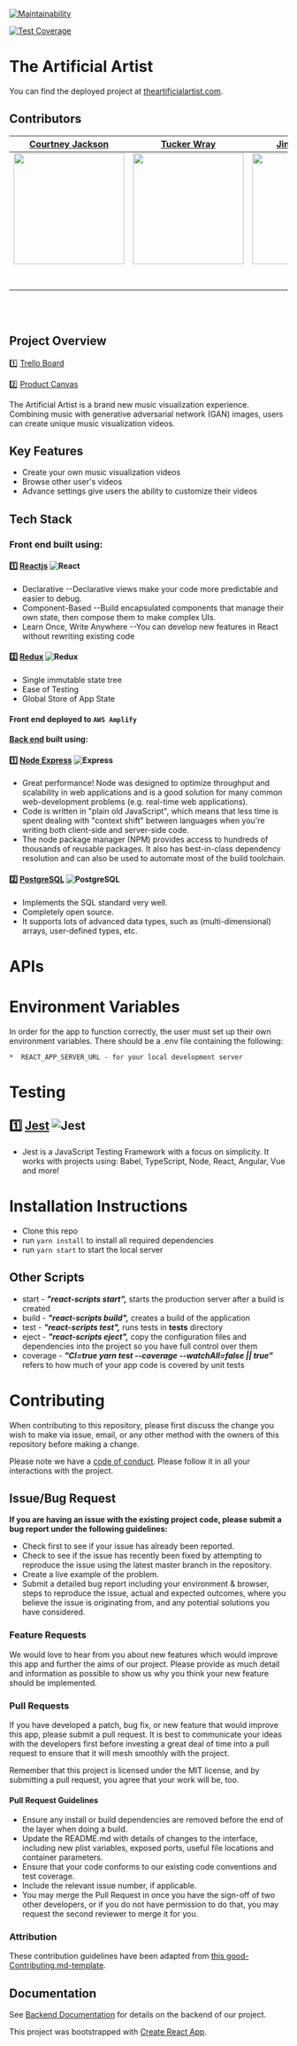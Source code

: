 
[![Maintainability](https://api.codeclimate.com/v1/badges/5a502ca580cc32e02669/maintainability)](https://codeclimate.com/github/Lambda-School-Labs/artificial-artist-fe/maintainability)

[![Test Coverage](https://api.codeclimate.com/v1/badges/5a502ca580cc32e02669/test_coverage)](https://codeclimate.com/github/Lambda-School-Labs/artificial-artist-fe/test_coverage)






#  The Artificial Artist

 You can find the deployed project at [theartificialartist.com](https://www.theartificialartist.com/).

##  Contributors



|                                       [Courtney Jackson](https://github.com/CourtneyJa)                                        |                                       [Tucker Wray](https://github.com/jtwray)                                        |                                       [Jimmy Hooker](https://github.com/hisnameisjimmy)                                        |                                       [Jake Gifford](https://github.com/panamajake86)                                        |                                       [Jimmique Parsons](https://github.com/jimmique-parsons)                                        |
| :-----------------------------------------------------------------------------------------------------------: | :-----------------------------------------------------------------------------------------------------------: | :-----------------------------------------------------------------------------------------------------------: | :-----------------------------------------------------------------------------------------------------------: | :-----------------------------------------------------------------------------------------------------------: |
|                      [<img src="https://avatars2.githubusercontent.com/u/52590162?s=460&u=c1e321f74ee3bc5b1d1136ee3f32ba8db50c7ee3&v=4" width = "200" />](https://github.com/CourtneyJa)                       |                      [<img src="https://avatars3.githubusercontent.com/u/42871401?s=460&u=35f925b378034e977975950f46de33aaff941bf4&v=4" width = "200" />](https://tuckerwray.me)                       |                      [<img src="https://avatars3.githubusercontent.com/u/740373?s=460&v=4" width = "200" />](https://github.com/hisnameisjimmy)                       |                      [<img src="https://avatars0.githubusercontent.com/u/52115641?s=460&u=dde87e5c826904c67825c4b733701b8f44106d25&v=4" width = "200" />](https://github.com/panamajake86)                       |                      [<img src="https://ca.slack-edge.com/ESZCHB482-W012X6PE61X-482e0a7d5334-512" width = "200" />](https://github.com/jimmique-parsons)                       |
|                 [<img src="https://github.com/favicon.ico" width="15"> ](https://github.com/CourtneyJa)                 |            [<img src="https://github.com/favicon.ico" width="15"> ](https://github.com/jtwray)             |           [<img src="https://github.com/favicon.ico" width="15"> ](https://github.com/hisnameisjimmy)            |          [<img src="https://github.com/favicon.ico" width="15"> ](https://github.com/panamajake86)           |            [<img src="https://github.com/favicon.ico" width="15"> ](https://github.com/jimmique-parsons)             |
| [ <img src="https://static.licdn.com/sc/h/al2o9zrvru7aqj8e1x2rzsrca" width="15"> ](https://www.linkedin.com/in/courtney-jackson-609/) | [ <img src="https://static.licdn.com/sc/h/al2o9zrvru7aqj8e1x2rzsrca" width="15"> ](https://www.linkedin.com/in/jtwray/) | [ <img src="https://static.licdn.com/sc/h/al2o9zrvru7aqj8e1x2rzsrca" width="15"> ](https://www.linkedin.com/in/jamesharrisonhookerjr/) | [ <img src="https://static.licdn.com/sc/h/al2o9zrvru7aqj8e1x2rzsrca" width="15"> ](https://www.linkedin.com/in/jake-gifford-4516251a/) | [ <img src="https://static.licdn.com/sc/h/al2o9zrvru7aqj8e1x2rzsrca" width="15"> ](https://www.linkedin.com/in/jimmiqueparsons/) |

<br>
<br>


## Project Overview

1️⃣ [Trello Board](https://trello.com/b/48TmCzIE/labs-pt9-artificial-artist)

2️⃣ [Product Canvas](https://www.notion.so/Artificial-Artist-1934140bf39c4f2ba1b8910de0ee0d41)

The Artificial Artist is a brand new music visualization experience. Combining music with generative adversarial network (GAN) images, users can create unique music visualization videos. 

## Key Features

-   Create your own music visualization videos
-   Browse other user's videos
-   Advance settings give users the ability to customize their videos


## Tech Stack

### Front end built using:

#### 1️⃣ [Reactjs](https://reactjs.org/) ![React](https://img.shields.io/badge/react-v16.13.1-blue.svg)

-    Declarative --Declarative views make your code more predictable and easier to debug.
-    Component-Based --Build encapsulated components that manage their own state, then compose them to make complex UIs.
-    Learn Once, Write Anywhere --You can develop new features in React without rewriting existing code

#### 2️⃣ [Redux](https://redux.js.org/) ![Redux](https://img.shields.io/badge/redux-v4.0.5-blueviolet.svg)
 
-   Single immutable state tree
-   Ease of Testing
-   Global Store of App State

#### Front end deployed to `AWS Amplify`

#### [Back end](https://github.com/Lambda-School-Labs/artificial-artist-be) built using:

#### 1️⃣ [Node Express](https://expressjs.com/) ![Express](https://img.shields.io/badge/express-v4.17.1-lightgrey.svg)

-    Great performance! Node was designed to optimize throughput and scalability in web applications and is a good solution for many common web-development problems (e.g. real-time web applications).
-    Code is written in "plain old JavaScript", which means that less time is spent dealing with "context shift" between languages when you're writing both client-side and server-side code.
-    The node package manager (NPM) provides access to hundreds of thousands of reusable packages. It also has best-in-class dependency resolution and can also be used to automate most of the build toolchain.

#### 2️⃣ [PostgreSQL](https://www.postgresql.org/) ![PostgreSQL](https://img.shields.io/badge/pg-v8.2.1-blue.svg)

-    Implements the SQL standard very well.
-    Completely open source.
-    It supports lots of advanced data types, such as (multi-dimensional) arrays, user-defined types, etc.


# APIs

# Environment Variables

In order for the app to function correctly, the user must set up their own environment variables. There should be a .env file containing the following:

    *  REACT_APP_SERVER_URL - for your local development server
   

# Testing

## 1️⃣ [Jest](https://jestjs.io/) ![Jest](https://img.shields.io/badge/jest-v4.2.4-red.svg)
-   Jest is a JavaScript Testing Framework with a focus on simplicity. It works with projects using: Babel, TypeScript, Node, React, Angular, Vue and more!


# Installation Instructions

* Clone this repo
* run `yarn install` to install all required dependencies
* run `yarn start` to start the local server


## Other Scripts

* start - ***"react-scripts start",*** starts the production server after a build is created
* build - ***"react-scripts build",*** creates a build of the application
* test - ***"react-scripts test",*** runs tests in **tests** directory
* eject - ***"react-scripts eject",*** copy the configuration files and dependencies into the project so you have full control over them
* coverage - ***"CI=true yarn test --coverage --watchAll=false || true"*** refers to how much of your app code is covered by unit tests

# Contributing

When contributing to this repository, please first discuss the change you wish to make via issue, email, or any other method with the owners of this repository before making a change.

Please note we have a [code of conduct](./CODE_OF_CONDUCT.md). Please follow it in all your interactions with the project.

## Issue/Bug Request
   
 **If you are having an issue with the existing project code, please submit a bug report under the following guidelines:**
 - Check first to see if your issue has already been reported.
 - Check to see if the issue has recently been fixed by attempting to reproduce the issue using the latest master branch in the repository.
 - Create a live example of the problem.
 - Submit a detailed bug report including your environment & browser, steps to reproduce the issue, actual and expected outcomes,  where you believe the issue is originating from, and any potential solutions you have considered.

### Feature Requests

We would love to hear from you about new features which would improve this app and further the aims of our project. Please provide as much detail and information as possible to show us why you think your new feature should be implemented.

### Pull Requests

If you have developed a patch, bug fix, or new feature that would improve this app, please submit a pull request. It is best to communicate your ideas with the developers first before investing a great deal of time into a pull request to ensure that it will mesh smoothly with the project.

Remember that this project is licensed under the MIT license, and by submitting a pull request, you agree that your work will be, too.

#### Pull Request Guidelines

- Ensure any install or build dependencies are removed before the end of the layer when doing a build.
- Update the README.md with details of changes to the interface, including new plist variables, exposed ports, useful file locations and container parameters.
- Ensure that your code conforms to our existing code conventions and test coverage.
- Include the relevant issue number, if applicable.
- You may merge the Pull Request in once you have the sign-off of two other developers, or if you do not have permission to do that, you may request the second reviewer to merge it for you.

### Attribution

These contribution guidelines have been adapted from [this good-Contributing.md-template](https://gist.github.com/PurpleBooth/b24679402957c63ec426).

## Documentation

See [Backend Documentation](https://github.com/BWPT-KidsFly/Frontend/blob/master/README.md) for details on the backend of our project.


This project was bootstrapped with [Create React App](https://github.com/facebook/create-react-app).

